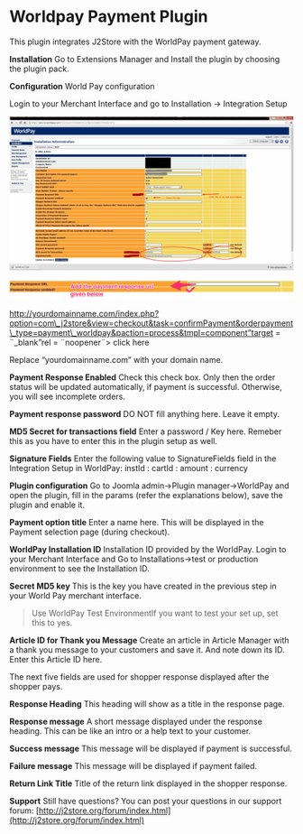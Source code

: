 # Worldpay Payment Plugin

This plugin integrates J2Store with the WorldPay payment gateway.

**Installation** Go to Extensions Manager and Install the plugin by choosing the plugin pack.

**Configuration** World Pay configuration

Login to your Merchant Interface and go to Installation → Integration Setup

![worldpay](https://raw.githubusercontent.com/j2store/doc-images/master/payment-methods/worldpay-payment-plugin/worldpay_payment_plugin.png)

![response](https://raw.githubusercontent.com/j2store/doc-images/master/payment-methods/worldpay-payment-plugin/payment_response_worldpay.png)

http://yourdomainname.com/index.php?option=com\_j2store&view=checkout&task=confirmPayment&orderpayment\_type=payment\_worldpay&paction=process&tmpl=component”target = ¨\_blank”rel = ¨noopener¨&gt; click here

Replace “yourdomainname.com” with your domain name.

**Payment Response Enabled** Check this check box. Only then the order status will be updated automatically, if payment is successful. Otherwise, you will see incomplete orders.

**Payment response password** DO NOT fill anything here. Leave it empty.

**MD5 Secret for transactions field** Enter a password / Key here. Remeber this as you have to enter this in the plugin setup as well.

**Signature Fields** Enter the following value to SignatureFields field in the Integration Setup in WorldPay: instId : cartId : amount : currency

**Plugin configuration** Go to Joomla admin-&gt;Plugin manager-&gt;WorldPay and open the plugin, fill in the params \(refer the explanations below\), save the plugin and enable it.

**Payment option title** Enter a name here. This will be displayed in the Payment selection page \(during checkout\).

**WorldPay Installation ID** Installation ID provided by the WorldPay. Login to your Merchant Interface and Go to Installations-&gt;test or production environment to see the Installation ID.

**Secret MD5 key** This is the key you have created in the previous step in your World Pay merchant interface.

> Use WorldPay Test EnvironmentIf you want to test your set up, set this to yes.

**Article ID for Thank you Message** Create an article in Article Manager with a thank you message to your customers and save it. And note down its ID. Enter this Article ID here.

The next five fields are used for shopper response displayed after the shopper pays.

**Response Heading** This heading will show as a title in the response page.

**Response message** A short message displayed under the response heading. This can be like an intro or a help text to your customer.

**Success message** This message will be displayed if payment is successful.

**Failure message** This message will be displayed if payment failed.

**Return Link Title** Title of the return link displayed in the shopper response.

**Support** Still have questions? You can post your questions in our support forum: [http://j2store.org/forum/index.html](http://j2store.org/forum/index.html)

